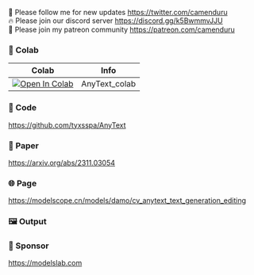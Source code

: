 🐣 Please follow me for new updates https://twitter.com/camenduru <br />
🔥 Please join our discord server https://discord.gg/k5BwmmvJJU <br />
🥳 Please join my patreon community https://patreon.com/camenduru <br />

### 🦒 Colab

| Colab | Info
| --- | --- |
[![Open In Colab](https://colab.research.google.com/assets/colab-badge.svg)](https://colab.research.google.com/github/camenduru/AnyText-colab/blob/main/AnyText_colab.ipynb) | AnyText_colab

### 🧬 Code
https://github.com/tyxsspa/AnyText

### 📄 Paper
https://arxiv.org/abs/2311.03054

### 🌐 Page
https://modelscope.cn/models/damo/cv_anytext_text_generation_editing

### 🖼 Output


### 🏢 Sponsor
https://modelslab.com

